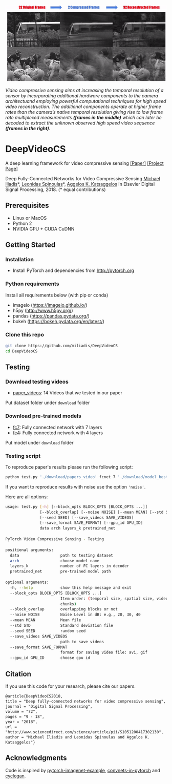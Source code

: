 <p align="center">
<img src='imgs/deep_video.gif' width="600" />
</p>

<i>Video compressive sensing aims at increasing the temporal resolution of a sensor by incorporating additional hardware components to the camera architectuand employing powerful computational techniques for high speed video reconstruction. The additional components operate at higher frame rates than the camera’s native temporal resolution giving rise to low frame rate multiplexed measurements <b>(frames in the middle)</b> which can later be decoded to extract the unknown observed high speed video sequence <b>(frames in the right)</b>.</i>


# DeepVideoCS
A deep learning framework for video compressive sensing [[Paper]](https://arxiv.org/pdf/1603.04930v2.pdf) [[Project Page]](http://users.eecs.northwestern.edu/~mif365/deep_cs_project.html)

Deep Fully-Connected Networks for Video Compressive Sensing
[Michael Iliadis](http://users.eecs.northwestern.edu/~mif365/)\*, [Leonidas Spinoulas](http://ivpl.eecs.northwestern.edu/users/LSpinoulas)\*, [Aggelos K. Katsaggelos](http://ivpl.eecs.northwestern.edu/users/akatsaggelos/)
In Elsevier Digital Signal Processing, 2018.  (* equal contributions)


## Prerequisites
- Linux or MacOS
- Python 2
- NVIDIA GPU + CUDA CuDNN


## Getting Started
### Installation
- Install PyTorch and dependencies from http://pytorch.org


### Python requirements

Install all requirements below (with pip or conda)

- imageio (https://imageio.github.io/)
- h5py (http://www.h5py.org/)
- pandas (https://pandas.pydata.org/)
- bokeh (https://bokeh.pydata.org/en/latest/)


### Clone this repo
```bash
git clone https://github.com/miliadis/DeepVideoCS
cd DeepVideoCS
```

## Testing

### Download testing videos

- [paper_videos](https://drive.google.com/file/d/1PGav_1Yju2lfXlXQsxnvkMPu_j_EWm0B/view?usp=sharing): 14 Videos that we tested in our paper

Put dataset folder under `download` folder


### Download pre-trained models

- [fc7](https://drive.google.com/open?id=1hT0JH5cnQmDPk_6Y1LtkZKeh5gImoOwk): Fully connected network with 7 layers
- [fc4](https://drive.google.com/open?id=1g2lP_UqUm9vXD039Cs2ey1URE-Smjgh7): Fully connected network with 4 layers

Put model under `download` folder

### Testing script

To reproduce paper's results please run the following script:

```bash
python test.py './download/papers_video' fcnet 7 './download/model_best.pth.tar' --save_videos='./output_videos' --gpu_id 0
```

If you want to reproduce results with noise use the option `'noise'`.

Here are all options:

```bash
usage: test.py [-h] [--block_opts BLOCK_OPTS [BLOCK_OPTS ...]]
               [--block_overlap] [--noise NOISE] [--mean MEAN] [--std STD]
               [--seed SEED] [--save_videos SAVE_VIDEOS]
               [--save_format SAVE_FORMAT] [--gpu_id GPU_ID]
               data arch layers_k pretrained_net

PyTorch Video Compressive Sensing - Testing

positional arguments:
  data                  path to testing dataset
  arch                  choose model name
  layers_k              number of FC layers in decoder
  pretrained_net        pre-trained model path

optional arguments:
  -h, --help            show this help message and exit
  --block_opts BLOCK_OPTS [BLOCK_OPTS ...]
                        Item order: (temporal size, spatial size, video
                        chunks)
  --block_overlap       overlapping blocks or not
  --noise NOISE         Noise Level in dB: e.g., 20, 30, 40
  --mean MEAN           Mean file
  --std STD             Standard deviation file
  --seed SEED           random seed
  --save_videos SAVE_VIDEOS
                        path to save videos
  --save_format SAVE_FORMAT
                        format for saving video file: avi, gif
  --gpu_id GPU_ID       choose gpu id

```

## Citation
If you use this code for your research, please cite our papers.
```
@article{DeepVideoCS2018,
title = "Deep fully-connected networks for video compressive sensing",
journal = "Digital Signal Processing",
volume = "72",
pages = "9 - 18",
year = "2018",
url = "http://www.sciencedirect.com/science/article/pii/S1051200417302130",
author = "Michael Iliadis and Leonidas Spinoulas and Aggelos K. Katsaggelos"}
```

## Acknowledgments
Code is inspired by [pytorch-imagenet-example](https://github.com/pytorch/examples/blob/master/imagenet/main.py), [convnets-in-pytorch](https://github.com/eladhoffer/convNet.pytorch) and [cyclegan](https://github.com/junyanz/pytorch-CycleGAN-and-pix2pix).
